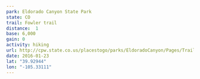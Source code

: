 ```yaml
---
park: Eldorado Canyon State Park
state: CO
trail: Fowler trail
distance:  1
base: 6,000
gain: 0
activity: hiking
url: http://cpw.state.co.us/placestogo/parks/EldoradoCanyon/Pages/Trails.aspx
date: 2016-01-23
lat: "39.92944"
lon: "-105.33111"
---
```

